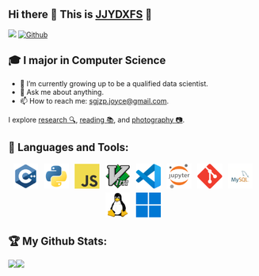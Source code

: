 ## Hi there 👋 This is [JJYDXFS][website] 🤖

![](https://visitor-badge.laobi.icu/badge?page_id=JJYDXFS.JJYDXFS)
[![Github](https://img.shields.io/github/followers/JJYDXFS?label=Followers&logo=Github)](https://github.com/JJYDXFS)

## 🎓 I major in Computer Science

- 🌱 I’m currently growing up to be a qualified data scientist.
- 💬 Ask me about anything.
- 📫 How to reach me: sgjzp.joyce@gmail.com.

I explore [research 🔍](https://jjydxfs.github.io/academic), [reading 📚](https://book.douban.com/people/182295432/), and [photography 📷](https://www.notion.so/1cc22c488e38804d85cbc480842eda4a?source=copy_link).

## 🧰 Languages and Tools:
<p align="center">
<!-- Languages -->
<img src="https://github.com/github/explore/blob/main/topics/cpp/cpp.png?raw=true" alt="Cpp" height="50" style="vertical-align:top; margin:4px">
<img src="https://raw.githubusercontent.com/github/explore/80688e429a7d4ef2fca1e82350fe8e3517d3494d/topics/python/python.png" alt="Python" height="50" style="vertical-align:top; margin:4px">
<img src="https://raw.githubusercontent.com/github/explore/80688e429a7d4ef2fca1e82350fe8e3517d3494d/topics/javascript/javascript.png" alt="Javascript" height="50" style="vertical-align:top; margin:4px">
<!-- Tools -->
<img src="https://github.com/github/explore/blob/main/topics/vim/vim.png?raw=true" alt="Vim" height="50" style="vertical-align:top; margin:4px">
<img src="https://raw.githubusercontent.com/github/explore/80688e429a7d4ef2fca1e82350fe8e3517d3494d/topics/visual-studio-code/visual-studio-code.png" alt="VS Code" height="50" style="vertical-align:top; margin:4px">
<img src="https://github.com/github/explore/blob/main/topics/jupyter-notebook/jupyter-notebook.png?raw=true" alt="Jupyter" height="50" style="vertical-align:top; margin:4px">
<img src="https://raw.githubusercontent.com/github/explore/80688e429a7d4ef2fca1e82350fe8e3517d3494d/topics/git/git.png" alt="Git" height="50" style="vertical-align:top; margin:4px">
<img src="https://raw.githubusercontent.com/github/explore/80688e429a7d4ef2fca1e82350fe8e3517d3494d/topics/mysql/mysql.png" alt="MySQL" height="50" style="vertical-align:top; margin:4px">
<img src="https://raw.githubusercontent.com/github/explore/80688e429a7d4ef2fca1e82350fe8e3517d3494d/topics/linux/linux.png" alt="Linux" height="50" style="vertical-align:top; margin:4px" alt="Windows" height="40" style="vertical-align:top; margin:4px">
<img src="https://raw.githubusercontent.com/github/explore/80688e429a7d4ef2fca1e82350fe8e3517d3494d/topics/windows/windows.png" alt="Windows" height="50" style="vertical-align:top; margin:4px">
</p>

## :trophy: My Github Stats:

<div align="center">
<a href="https://https://github-readme-stats-jjydxfs.vercel.app/api?username=JJYDXFS&theme=vue&count_private=true&show_icons=true">
  <img  align="left" src="https://github-readme-stats-jjydxfs.vercel.app/api?username=JJYDXFS&theme=vue&count_private=true&show_icons=true" />
</a>
<a href="https://github-readme-stats-jjydxfs.vercel.app/api/top-langs/?username=JJYDXFS&theme=vue&langs_count=5&hide=html,css">
  <img align="left" src="https://github-readme-stats-jjydxfs.vercel.app/api/top-langs/?username=JJYDXFS&theme=vue&langs_count=5&hide=html,css" />
</a>
</div>

<br />

[website]:https://jjydxfs.github.io/
[Gmail]:sgjzp.joyce@gmail.com
